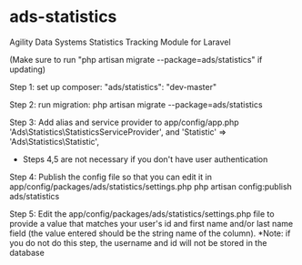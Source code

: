 ads-statistics
==============

Agility Data Systems Statistics Tracking Module for Laravel

(Make sure to run "php artisan migrate --package=ads/statistics" if updating)

Step 1:
set up composer:
"ads/statistics": "dev-master"

Step 2:
run migration: 
php artisan migrate --package=ads/statistics

Step 3:
Add alias and service provider to app/config/app.php
'Ads\Statistics\StatisticsServiceProvider',
and
'Statistic'       => 'Ads\Statistics\Statistic',

* Steps 4,5 are not necessary if you don't have user authentication

Step 4:
Publish the config file so that you can edit it in app/config/packages/ads/statistics/settings.php
php artisan config:publish ads/statistics

Step 5:
Edit the app/config/packages/ads/statistics/settings.php file to provide a value that matches your user's id and first name and/or last name field (the value entered should be the string name of the column).
*Note: if you do not do this step, the username and id will not be stored in the database

